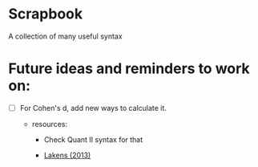 # Scrapbook

A collection of many useful syntax

# Future ideas and reminders to work on:

-   [ ] For Cohen's d, add new ways to calculate it.

    -   resources:

        -   Check Quant II syntax for that

        -   [Lakens (2013)](https://www.ncbi.nlm.nih.gov/pmc/articles/PMC3840331/pdf/fpsyg-04-00863.pdf)
